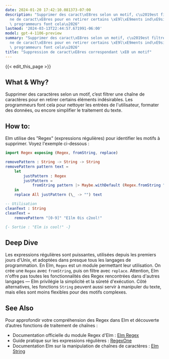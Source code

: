 ```yaml
---
date: 2024-01-20 17:42:10.081373-07:00
description: "Supprimer des caract\xE8res selon un motif, c\u2019est filtrer une cha\xEE\
  ne de caract\xE8res pour en retirer certains \xE9l\xE9ments ind\xE9sirables. Les\
  \ programmeurs font cela\u2026"
lastmod: '2024-03-13T22:44:57.671991-06:00'
model: gpt-4-1106-preview
summary: "Supprimer des caract\xE8res selon un motif, c\u2019est filtrer une cha\xEE\
  ne de caract\xE8res pour en retirer certains \xE9l\xE9ments ind\xE9sirables. Les\
  \ programmeurs font cela\u2026"
title: "Suppression de caract\xE8res correspondant \xE0 un motif"
---
```


{{< edit_this_page >}}

## What & Why?
Supprimer des caractères selon un motif, c’est filtrer une chaîne de caractères pour en retirer certains éléments indésirables. Les programmeurs font cela pour nettoyer les entrées de l'utilisateur, formater des données, ou encore simplifier le traitement du texte.

## How to:
Elm utilise des "Regex" (expressions régulières) pour identifier les motifs à supprimer. Voyez l'exemple ci-dessous :

```Elm
import Regex exposing (Regex, fromString, replace)

removePattern : String -> String -> String
removePattern pattern text =
    let
        justPattern : Regex
        justPattern =
            fromString pattern |> Maybe.withDefault (Regex.fromString "" |> Maybe.withDefault Regex.never)
    in
    replace All justPattern (\_ -> "") text

-- Utilisation
cleanText : String
cleanText =
    removePattern "[0-9]" "E1lm 0is c2ool!"

{- Sortie : "Elm is cool!" -}
```

## Deep Dive
Les expressions régulières sont puissantes, utilisées depuis les premiers jours d'Unix, et adoptées dans presque tous les langages de programmation. En Elm, `Regex` est un module permettant leur utilisation. On crée une `Regex` avec `fromString`, puis on filtre avec `replace`. Attention, Elm n'offre pas toutes les fonctionnalités des Regex rencontrées dans d'autres langages — Elm privilégie la simplicité et la sûreté d'exécution. Côté alternatives, les fonctions `String` peuvent aussi servir à manipuler du texte, mais elles sont moins flexibles pour des motifs complexes.

## See Also
Pour approfondir votre compréhension des Regex dans Elm et découverte d’autres fonctions de traitement de chaînes :

- Documentation officielle du module Regex d'Elm : [Elm Regex](http://package.elm-lang.org/packages/elm/regex/latest)
- Guide pratique sur les expressions régulières : [RegexOne](https://regexone.com/)
- Documentation Elm sur la manipulation de chaînes de caractères : [Elm String](https://package.elm-lang.org/packages/elm/core/latest/String)
